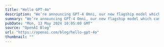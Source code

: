 ```yaml
---
title: "Hello GPT-4o"
description: "We’re announcing GPT-4 Omni, our new flagship model which can reason across audio, vision, and text in real time."
summary: "We’re announcing GPT-4 Omni, our new flagship model which can reason across audio, vision, and text in real time."
pubDate: "Mon, 13 May 2024 10:05:00 GMT"
source: "OpenAI Blog"
url: "https://openai.com/blog/hello-gpt-4o"
thumbnail: ""
---
```


